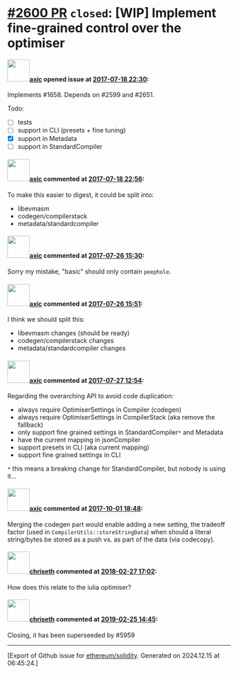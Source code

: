# [\#2600 PR](https://github.com/ethereum/solidity/pull/2600) `closed`: [WIP] Implement fine-grained control over the optimiser

#### <img src="https://avatars.githubusercontent.com/u/20340?v=4" width="50">[axic](https://github.com/axic) opened issue at [2017-07-18 22:30](https://github.com/ethereum/solidity/pull/2600):

Implements #1658. Depends on #2599 and #2651.

Todo:
- [ ] tests
- [ ] support in CLI (presets + fine tuning)
- [x] support in Metadata
- [ ] support in StandardCompiler

#### <img src="https://avatars.githubusercontent.com/u/20340?v=4" width="50">[axic](https://github.com/axic) commented at [2017-07-18 22:56](https://github.com/ethereum/solidity/pull/2600#issuecomment-316221826):

To make this easier to digest, it could be split into:
- libevmasm
- codegen/compilerstack
- metadata/standardcompiler

#### <img src="https://avatars.githubusercontent.com/u/20340?v=4" width="50">[axic](https://github.com/axic) commented at [2017-07-26 15:30](https://github.com/ethereum/solidity/pull/2600#issuecomment-318089806):

Sorry my mistake, "basic" should only contain `peephole`.

#### <img src="https://avatars.githubusercontent.com/u/20340?v=4" width="50">[axic](https://github.com/axic) commented at [2017-07-26 15:51](https://github.com/ethereum/solidity/pull/2600#issuecomment-318096611):

I think we should split this:
- libevmasm changes (should be ready)
- codegen/compilerstack changes
- metadata/standardcompiler changes

#### <img src="https://avatars.githubusercontent.com/u/20340?v=4" width="50">[axic](https://github.com/axic) commented at [2017-07-27 12:54](https://github.com/ethereum/solidity/pull/2600#issuecomment-318353307):

Regarding the overarching API to avoid code duplication:
- always require OptimiserSettings in Compiler (codegen)
- always require OptimiserSettings in CompilerStack (aka remove the fallback)
- only support fine grained settings in StandardCompiler`*` and Metadata
- have the current mapping in jsonCompiler
- support presets in CLI (aka current mapping)
- support fine grained settings in CLI

`*` this means a breaking change for StandardCompiler, but nobody is using it...

#### <img src="https://avatars.githubusercontent.com/u/20340?v=4" width="50">[axic](https://github.com/axic) commented at [2017-10-01 18:48](https://github.com/ethereum/solidity/pull/2600#issuecomment-333397757):

Merging the codegen part would enable adding a new setting, the tradeoff factor (used in `CompilerUtils::storeStringData`) when should a literal string/bytes be stored as a push vs. as part of the data (via codecopy).

#### <img src="https://avatars.githubusercontent.com/u/9073706?v=4" width="50">[chriseth](https://github.com/chriseth) commented at [2018-02-27 17:02](https://github.com/ethereum/solidity/pull/2600#issuecomment-368950240):

How does this relate to the iulia optimiser?

#### <img src="https://avatars.githubusercontent.com/u/9073706?v=4" width="50">[chriseth](https://github.com/chriseth) commented at [2019-02-25 14:45](https://github.com/ethereum/solidity/pull/2600#issuecomment-467037350):

Closing, it has been superseeded by #5959


-------------------------------------------------------------------------------



[Export of Github issue for [ethereum/solidity](https://github.com/ethereum/solidity). Generated on 2024.12.15 at 06:45:24.]
